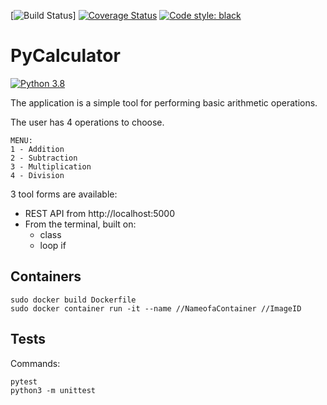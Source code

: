 
[![Build Status](https://travis-ci.org/JeanneBM/PyCalculator.svg?branch=main)]
[![Coverage Status](https://coveralls.io/repos/github/JeanneBM/PyCalculator/badge.svg?branch=main)](https://coveralls.io/github/JeanneBM/PyCalculator?branch=main)
[![Code style: black](https://img.shields.io/badge/code%20style-black-000000.svg)](https://github.com/psf/black)
# PyCalculator  
[![Python 3.8](https://img.shields.io/badge/python-3.8-blue.svg)](https://www.python.org/downloads/release/python-360/)


The application is a simple tool for performing basic arithmetic operations. 

The user has 4 operations to choose. 
```
MENU:
1 - Addition 
2 - Subtraction
3 - Multiplication 
4 - Division
```

3 tool forms are available:
- REST API from http://localhost:5000
- From the terminal, built on:
  * class
  * loop if 

## Containers
```
sudo docker build Dockerfile
sudo docker container run -it --name //NameofaContainer //ImageID
```

## Tests

Commands:
```
pytest
python3 -m unittest
```
